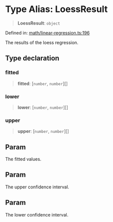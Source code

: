 # Type Alias: LoessResult

> **LoessResult**: `object`

Defined in: [math/linear-regression.ts:196](https://github.com/GeoDaCenter/openassistant/blob/fd29806c870b11792765637bc0dc6fbb46bd3016/packages/echarts/src/math/linear-regression.ts#L196)

The results of the loess regression.

## Type declaration

### fitted

> **fitted**: \[`number`, `number`\][]

### lower

> **lower**: \[`number`, `number`\][]

### upper

> **upper**: \[`number`, `number`\][]

## Param

The fitted values.

## Param

The upper confidence interval.

## Param

The lower confidence interval.
